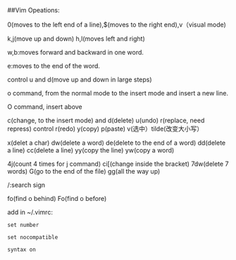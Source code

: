 ##Vim Opeations:

0(moves to the left end of a line),$(moves to the right end),v（visual mode)

k,j(move up and down) h,l(moves left and right)

w,b:moves forward and backward in one word. 

e:moves to the end of the word. 

control u and d(move up and down in large steps)

o command, from the normal mode to the insert mode and insert a new line. 

O command, insert above

c(change, to the insert mode) and d(delete) u(undo) r(replace, need repress) control r(redo) y(copy) p(paste) v(选中）tilde(改变大小写）

x(delet a char) dw(delete a word) de(delete to the end of a word) dd(delete a line) cc(delete a line) yy(copy the line) yw(copy a word)

4j(count 4 times for j command) ci[(change inside the bracket) 7dw(delete 7 words)
G(go to the end of the file) gg(all the way up)

/:search sign

fo(find o behind)
Fo(find o before)

add in ~/.vimrc:
```
set number

set nocompatible

syntax on
```
